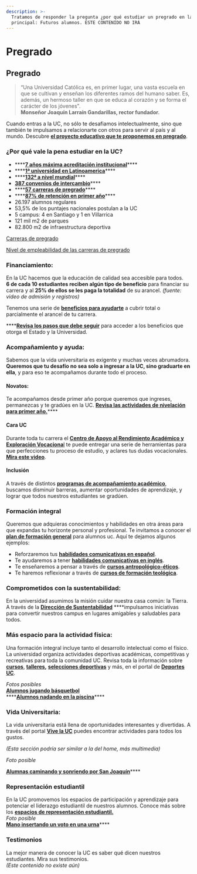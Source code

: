 ```yaml
---
description: >-
  Tratamos de responder la pregunta ¿por qué estudiar un pregrado en la UC? Foco
  principal: Futuros alumnos. ESTE CONTENIDO NO IRÁ
---
```


# Pregrado

## **Pregrado**

> “Una Universidad Católica es, en primer lugar, una vasta escuela en que se cultivan y enseñan los diferentes ramos del humano saber. Es, además, un hermoso taller en que se educa al corazón y se forma el carácter de los jóvenes".  
> **Monseñor Joaquín Larraín Gandarillas, rector fundador.**

  
Cuando entras a la UC, no sólo te desafiamos intelectualmente, sino que también te impulsamos a relacionarte con otros para servir al país y al mundo. Descubre [**el proyecto educativo que te proponemos en pregrado**](http://admisionyregistros.uc.cl/alumnos/programas-estudio/proyecto-educativo-2#pregrado). 

### **¿Por qué vale la pena estudiar en la UC?**

* \*\*\*\*[**7 años máxima acreditación institucional**](http://acreditacion.uc.cl/)\*\*\*\*
* \*\*\*\*[**1ª universidad en Latinoamerica**](https://www.topuniversities.com/universities/pontificia-universidad-catolica-de-chile-uc/undergrad)\*\*\*\*
* \*\*\*\*[**132ª a nivel mundial**](https://www.topuniversities.com/universities/pontificia-universidad-catolica-de-chile-uc/undergrad)\*\*\*\*
* [**387 convenios de intercambio**](http://relacionesinternacionales.uc.cl/)\*\*\*\*
* \*\*\*\*[**57 carreras de pregrado**](http://admisionyregistros.uc.cl/alumnos/programas-estudio/carreras-y-programas2/fichas-carreras)\*\*\*\*
* \*\*\*\*[**87% de retención en primer año**](http://uctransparente.uc.cl/index.php?option=com_content&view=article&id=197&Itemid=1373)\*\*\*\*
* 26.197 alumnos regulares
* 53,5% de los puntajes nacionales postulan a la UC
* 5 campus: 4 en Santiago y 1 en Villarrica
* 121 mil m2 de parques
* 82.800 m2 de infraestructura deportiva

[Carreras de pregrado](http://admisionyregistros.uc.cl/alumnos/programas-estudio/carreras-y-programas2/fichas-carreras)

[Nivel de empleabilidad de las carreras de pregrado](http://uctransparente.uc.cl/index.php?option=com_content&view=article&id=197&Itemid=1373)

### **Financiamiento:**

En la UC hacemos que la educación de calidad sea accesible para todos.  
**6 de cada 10 estudiantes reciben algún tipo de beneficio** para financiar su carrera y al **25% de ellos se les paga la totalidad** de su arancel. _\(fuente: video de admisión y registros\)_

Tenemos una serie de [**beneficios para ayudarte**](https://stackedit.io/arancelesybeneficios.uc.cl/beneficios/) a cubrir total o parcialmente el arancel de tu carrera.

\*\*\*\*[**Revisa los pasos que debe seguir**](http://arancelesybeneficios.uc.cl/postulacion-a-beneficios/postulacion-a-beneficios) para acceder a los beneficios que otorga el Estado y la Universidad.

### **Acompañamiento y ayuda:**

Sabemos que la vida universitaria es exigente y muchas veces abrumadora. **Queremos que tu desafío no sea solo a ingresar a la UC, sino graduarte en ella**, y para eso te acompañamos durante todo el proceso.

#### Novatos:

Te acompañamos desde primer año porque queremos que ingreses, permanezcas y te gradúes en la UC. [**Revisa las actividades de nivelación para primer año.**](http://admisionyregistros.uc.cl/noticias-futuros-alumnos/1461-te-apoyamos-en-tu-primer-ano-en-la-uc-nivelacion-academica-3)\*\*\*\*

#### Cara UC

Durante toda tu carrera el [**Centro de Apoyo al Rendimiento Académico y Exploración Vocaciona**l](http://rendimientoacademico.uc.cl/) te puede entregar una serie de herramientas para que perfecciones tu proceso de estudio, y aclares tus dudas vocacionales. [**Mira este video**](https://www.youtube.com/watch?v=DRT75FnBAMs&feature=youtu.be).

#### Inclusión

A través de distintos [**programas de acompañamiento académico**](https://www.uc.cl/es/inclusion-en-la-uc/8481-talento-e-inclusion), buscamos disminuir barreras, aumentar oportunidades de aprendizaje, y lograr que todos nuestros estudiantes se gradúen.

### Formación integral

Queremos que adquieras conocimientos y habilidades en otra áreas para que expandas tu horizonte personal y profesional. Te invitamos a conocer el [**plan de formación general**](http://formaciongeneral.uc.cl/) para alumnos uc. Aquí te dejamos algunos ejemplos:

* Reforzaremos tus [**habilidades comunicativas en español**](http://formaciongeneral.uc.cl/habilidades-comunicativas-en-espanol).
* Te ayudaremos a tener [**habilidades comunicativas en inglés**](http://formaciongeneral.uc.cl/habilidades-comunicativas-en-ingles).
* Te enseñaremos a pensar a través de [**cursos antropológico-éticos**](http://formaciongeneral.uc.cl/antropologico-eticos).
* Te haremos reflexionar a través de [**cursos de formación teológica**](http://formaciongeneral.uc.cl/teologicos).

### **Comprometidos con la sustentabilidad:**

En la universidad asumimos la misión cuidar nuestra casa común: la Tierra. A través de la [**Dirección de Sustentabilidad**](http://sustentable.uc.cl/) ****impulsamos iniciativas para convertir nuestros campus en lugares amigables y saludables para todos.

### **Más espacio para la actividad física:**

Una formación integral incluye tanto el desarrollo intelectual como el físico. La universidad organiza actividades deportivas académicas, competitivas y recreativas para toda la comunidad UC. Revisa toda la información sobre [**cursos**](http://deportes.uc.cl/Contenidos-del-Sitio/cursos-deportivos), [**talleres**](http://deportes.uc.cl/Contenidos-del-Sitio/talleres)**,** [**selecciones deportivas**](http://selecciones.uc.cl/) y más, en el portal de [**Deportes UC**](http://deportes.uc.cl).

_Fotos posibles_  
[**Alumnos jugando básquetbol**](https://drive.google.com/open?id=1o2DHe0k9dsW1JH8BBBLXcArSzf6YZXqn)  
****[**Alumnos nadando en la piscina**](https://drive.google.com/open?id=1qgwUd14ou0heYMitkkyy5MRIKES48zqm)\*\*\*\*

### **Vida Universitaria:**

La vida universitaria está llena de oportunidades interesantes y divertidas. A través del portal [**Vive la UC**](http://vidauniversitaria.uc.cl/) puedes encontrar actividades para todos los gustos.

_\(Esta sección podría ser similar a la del home, más multimedia\)_

_Foto posible_

[**Alumnas caminando y sonriendo por San Joaquín**](https://drive.google.com/open?id=1fUiQUn3LNOND4kF-xokzcdjIfmfwk6An)\*\*\*\*

### **Representación estudiantil**

En la UC promovemos los espacios de participación y aprendizaje para potenciar el liderazgo estudiantil de nuestros alumnos. Conoce más sobre los [**espacios de representación estudiantil.**](http://vidauniversitaria.uc.cl/liderazgo-estudiantil/representacion-estudiantil)  
_Foto posible_  
[**Mano insertando un voto en una urna**](https://drive.google.com/open?id=1IKuxefsA_kr6VltnXlX165eExAwKThJh)\*\*\*\*

### Testimonios

La mejor manera de conocer la UC es saber qué dicen nuestros estudiantes. Mira sus testimonios.  
_\(Este contenido no existe aún\)_

